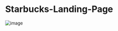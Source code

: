 # Starbucks-Landing-Page

![image](https://user-images.githubusercontent.com/111763432/200355355-cdaba00a-d09e-44da-86fc-71ac009a0281.png)

